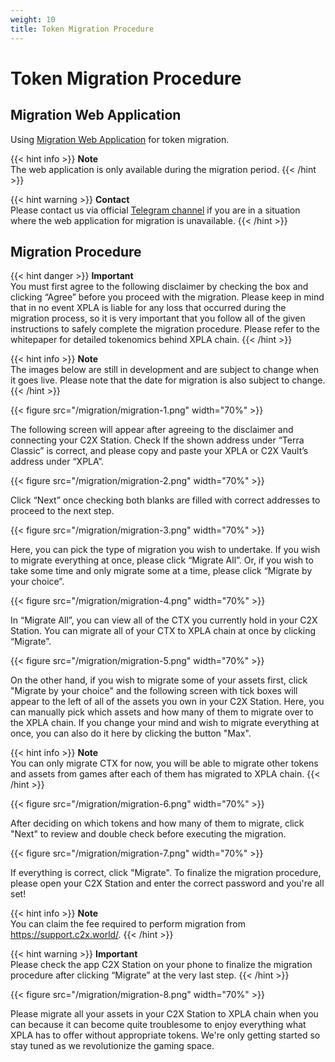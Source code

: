```yaml
---
weight: 10
title: Token Migration Procedure
---
```


# Token Migration Procedure

## Migration Web Application
Using [Migration Web Application](https://migration.c2x.world/) for token migration.

{{< hint info >}}
**Note**  
The web application is only available during the migration period.
{{< /hint >}}

{{< hint warning >}}
**Contact**  
Please contact us via official [Telegram channel](https://t.me/Official_XPLA) if you are in a situation where the web application for migration is unavailable.
{{< /hint >}}

## Migration Procedure

{{< hint danger >}}
**Important**  
You must first agree to the following disclaimer by checking the box and clicking “Agree” before you proceed with the migration. Please keep in mind that in no event XPLA is liable for any loss that occurred during the migration process, so it is very important that you follow all of the given instructions to safely complete the migration procedure. Please refer to the whitepaper for detailed tokenomics behind XPLA chain.
{{< /hint >}}

{{< hint info >}}
**Note**  
The images below are still in development and are subject to change when it goes live.
Please note that the date for migration is also subject to change.
{{< /hint >}}

{{< figure src="/migration/migration-1.png" width="70%" >}}

The following screen will appear after agreeing to the disclaimer and connecting your C2X Station. Check If the shown address under “Terra Classic” is correct, and please copy and paste your XPLA or C2X Vault’s address under “XPLA”.

{{< figure src="/migration/migration-2.png" width="70%" >}}

Click “Next” once checking both blanks are filled with correct addresses to proceed to the next step.

{{< figure src="/migration/migration-3.png" width="70%" >}}

Here, you can pick the type of migration you wish to undertake. If you wish to migrate everything at once, please click “Migrate All”. Or, if you wish to take some time and only migrate some at a time, please click “Migrate by your choice”. 

{{< figure src="/migration/migration-4.png" width="70%" >}}

In “Migrate All”, you can view all of the CTX you currently hold in your C2X Station. You can migrate all of your CTX to XPLA chain at once by clicking “Migrate”.

{{< figure src="/migration/migration-5.png" width="70%" >}}

On the other hand, if you wish to migrate some of your assets first, click "Migrate by your choice" and the following screen with tick boxes will appear to the left of all of the assets you own in your C2X Station. Here, you can manually pick which assets and how many of them to migrate over to the XPLA chain.
If you change your mind and wish to migrate everything at once, you can also do it here by clicking the button "Max".

{{< hint info >}}
**Note**  
You can only migrate CTX for now, you will be able to migrate other tokens and assets from games after each of them has migrated to XPLA chain.
{{< /hint >}}

{{< figure src="/migration/migration-6.png" width="70%" >}}

After deciding on which tokens and how many of them to migrate, click "Next" to review and double check before executing the migration.

{{< figure src="/migration/migration-7.png" width="70%" >}}

If everything is correct, click "Migrate". To finalize the migration procedure, please open your C2X Station and enter the correct password and you're all set!

{{< hint info >}}
**Note**  
You can claim the fee required to perform migration from https://support.c2x.world/.
{{< /hint >}}

{{< hint warning >}}
**Important**  
Please check the app C2X Station on your phone to finalize the migration procedure after clicking “Migrate” at the very last step.
{{< /hint >}}


{{< figure src="/migration/migration-8.png" width="70%" >}}

Please migrate all your assets in your C2X Station to XPLA chain when you can because it can become quite troublesome to enjoy everything what XPLA has to offer without appropriate tokens. We're only getting started so stay tuned as we revolutionize the gaming space.
